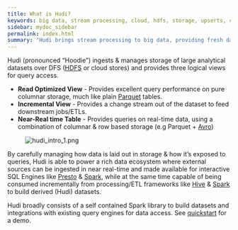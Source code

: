 ```yaml
---
title: What is Hudi?
keywords: big data, stream processing, cloud, hdfs, storage, upserts, change capture
sidebar: mydoc_sidebar
permalink: index.html
summary: "Hudi brings stream processing to big data, providing fresh data while being an order of magnitude efficient over traditional batch processing."
---
```


Hudi (pronounced “Hoodie”) ingests & manages storage of large analytical datasets over DFS ([HDFS](http://hadoop.apache.org/docs/stable/hadoop-project-dist/hadoop-hdfs/HdfsDesign.html) or cloud stores) and provides three logical views for query access.

 * **Read Optimized View** - Provides excellent query performance on pure columnar storage, much like plain [Parquet](https://parquet.apache.org/) tables.
 * **Incremental View** - Provides a change stream out of the dataset to feed downstream jobs/ETLs.
 * **Near-Real time Table** - Provides queries on real-time data, using a combination of columnar & row based storage (e.g Parquet + [Avro](http://avro.apache.org/docs/current/mr.html))


<figure>
    <img class="docimage" src="/images/hudi_intro_1.png" alt="hudi_intro_1.png" />
</figure>

By carefully managing how data is laid out in storage & how it’s exposed to queries, Hudi is able to power a rich data ecosystem where external sources can be ingested in near real-time and made available for interactive SQL Engines like [Presto](https://prestodb.io) & [Spark](https://spark.apache.org/sql/), while at the same time capable of being consumed incrementally from processing/ETL frameworks like [Hive](https://hive.apache.org/) & [Spark](https://spark.apache.org/docs/latest/) to build derived (Hudi) datasets.

Hudi broadly consists of a self contained Spark library to build datasets and integrations with existing query engines for data access. See [quickstart](quickstart.html) for a demo.
